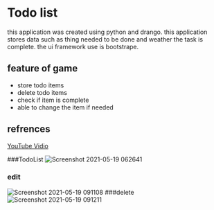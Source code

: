 
# Todo list 

this application was created using python and drango. this application stores data such as thing needed to be done and weather the task is complete.
the ui framework use is bootstrape.

## feature of game

* store todo items
* delete todo items
* check if item is complete
* able to change the item if needed

## refrences
[YouTube Vidio](https://www.youtube.com/watch?v=4RWFvXDUmjo&t=125s)

###TodoList
![Screenshot 2021-05-19 062641](https://user-images.githubusercontent.com/66356303/118753617-fcb65880-b882-11eb-8510-f9a2109b9201.png)
### edit
![Screenshot 2021-05-19 091108](https://user-images.githubusercontent.com/66356303/118753645-0a6bde00-b883-11eb-85c2-14a79ed82f8b.png)
###delete
![Screenshot 2021-05-19 091211](https://user-images.githubusercontent.com/66356303/118753655-0dff6500-b883-11eb-89db-b27c2ba98371.png)

